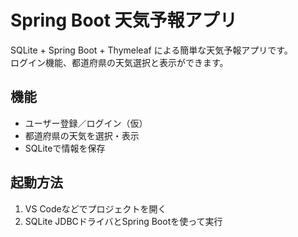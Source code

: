 # Spring Boot 天気予報アプリ

SQLite + Spring Boot + Thymeleaf による簡単な天気予報アプリです。  
ログイン機能、都道府県の天気選択と表示ができます。

## 機能
- ユーザー登録／ログイン（仮）
- 都道府県の天気を選択・表示
- SQLiteで情報を保存

## 起動方法
1. VS Codeなどでプロジェクトを開く
2. SQLite JDBCドライバとSpring Bootを使って実行


